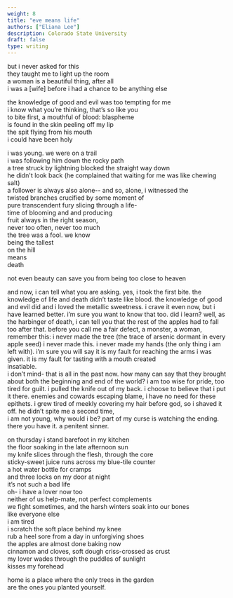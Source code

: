 ```yaml
---
weight: 8
title: "eve means life"
authors: ["Eliana Lee"]
description: Colorado State University
draft: false
type: writing
---
```


but i never asked for this  
they taught me to light up the room  
a woman is a beautiful thing, after all  
i was a [wife] before i had a chance to be anything else

the knowledge of good and evil was too tempting for me  
i know what you’re thinking, that’s so like you  
to bite first, a mouthful of blood: blaspheme  
is found in the skin peeling off my lip  
the spit flying from his mouth  
i could have been holy

i was young. we were on a trail  
i was following him down the rocky path  
a tree struck by lightning blocked the straight way down  
he didn't look back (he complained that waiting for me was like chewing salt)  
a follower is always also alone-- and so, alone, i witnessed the  
twisted branches crucified by some moment of  
pure transcendent fury slicing through a life-  
time of blooming and and producing  
fruit always in the right season,  
never too often, never too much  
the tree was a fool. we know  
being the tallest  
on the hill  
means  
death

not even beauty can save you from being too close to heaven

and now, i can tell what you are asking. yes, i took the first bite. the knowledge of life and death didn’t taste like blood. the knowledge of good and evil did and i loved the metallic sweetness. i crave it even now, but i have learned better. i’m sure you want to know that too. did i learn? well, as the harbinger of death, i can tell you that the rest of the apples had to fall too after that. before you call me a fair defect, a monster, a woman, remember this: i never made the tree (the trace of arsenic dormant in every apple seed) i never made this. i never made my hands (the only thing i am left with). i’m sure you will say it is my fault for reaching the arms i was given. it is my fault for tasting with a mouth created  
insatiable.  
i don’t mind- that is all in the past now. how many can say that they brought about both the beginning and end of the world? i am too wise for pride, too tired for guilt. i pulled the knife out of my back. i choose to believe that i put it there. enemies and cowards escaping blame, i have no need for these epithets. i grew tired of meekly covering my hair before god, so i shaved it off. he didn’t spite me a second time,  
i am not young, why would i be? part of my curse is watching the ending. there you have it. a penitent sinner.

on thursday i stand barefoot in my kitchen  
the floor soaking in the late afternoon sun  
my knife slices through the flesh, through the core  
sticky-sweet juice runs across my blue-tile counter  
a hot water bottle for cramps  
and three locks on my door at night  
it’s not such a bad life  
oh- i have a lover now too  
neither of us help-mate, not perfect complements  
we fight sometimes, and the harsh winters soak into our bones  
like everyone else  
i am tired  
i scratch the soft place behind my knee  
rub a heel sore from a day in unforgiving shoes  
the apples are almost done baking now  
cinnamon and cloves, soft dough criss-crossed as crust  
my lover wades through the puddles of sunlight  
kisses my forehead

home is a place where the only trees in the garden  
are the ones you planted yourself.